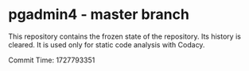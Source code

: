# pgadmin4 - master branch

This repository contains the frozen state of the repository.
Its history is cleared. It is used only for static code
analysis with Codacy.

Commit Time: 1727793351